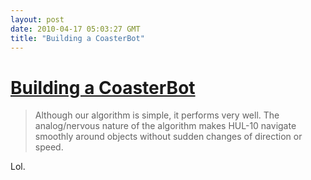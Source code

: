 ```yaml
---
layout: post
date: 2010-04-17 05:03:27 GMT
title: "Building a CoasterBot"
---
```

# [Building a CoasterBot](http://daisyhill.net/steve/?p=64)

> Although our algorithm is simple, it performs very well. The analog/nervous nature of the algorithm makes HUL-10 navigate smoothly around objects without sudden changes of direction or speed.

Lol.